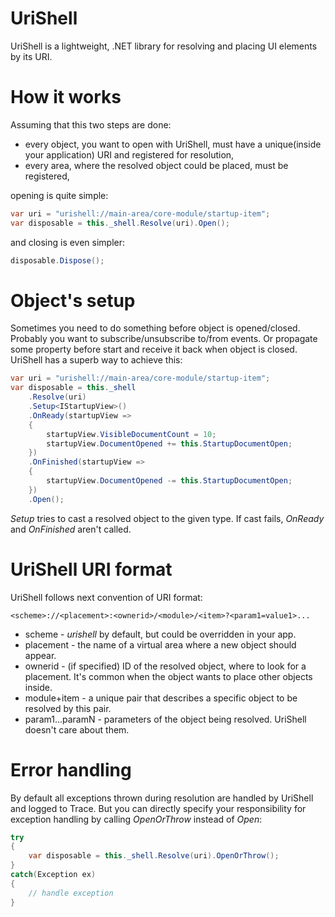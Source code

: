 # UriShell

UriShell is a lightweight, .NET library for resolving and placing UI elements by its URI. 

# How it works 

Assuming that this two steps are done:
- every object, you want to open with UriShell, must have a unique(inside your application) URI and registered for resolution,
- every area, where the resolved object could be placed, must be registered,

opening is quite simple:
```C#
var uri = "urishell://main-area/core-module/startup-item";
var disposable = this._shell.Resolve(uri).Open();
```
and closing is even simpler:  
```C#
disposable.Dispose();
```

# Object's setup

Sometimes you need to do something before object is opened/closed. Probably you want to subscribe/unsubscribe to/from events. Or propagate some property before start and receive it back when object is closed. UriShell has a superb way to achieve this: 
```C#
var uri = "urishell://main-area/core-module/startup-item";
var disposable = this._shell
    .Resolve(uri)
    .Setup<IStartupView>()
    .OnReady(startupView =>
    {
        startupView.VisibleDocumentCount = 10;
        startupView.DocumentOpened += this.StartupDocumentOpen;
    })
    .OnFinished(startupView => 
    {
        startupView.DocumentOpened -= this.StartupDocumentOpen;
    })
    .Open();
```

*Setup* tries to cast a resolved object to the given type. If cast fails, *OnReady* and *OnFinished* aren't called.

# UriShell URI format

UriShell follows next convention of URI format:
```
<scheme>://<placement>:<ownerid>/<module>/<item>?<param1=value1>...
```

- scheme - *urishell* by default, but could be overridden in your app.
- placement - the name of a virtual area where a new object should appear.
- ownerid - (if specified) ID of the resolved object, where to look for a placement. It's common when the object wants to place other objects inside. 
- module+item - a unique pair that describes a specific object to be resolved by this pair. 
- param1...paramN - parameters of the object being resolved. UriShell doesn't care about them. 

# Error handling
By default all exceptions thrown during resolution are handled by UriShell and logged to Trace. 
But you can directly specify your responsibility for exception handling by calling *OpenOrThrow* instead of *Open*: 
```C#
try
{
    var disposable = this._shell.Resolve(uri).OpenOrThrow();
}
catch(Exception ex)
{
    // handle exception
}
```

